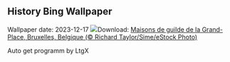 ## History Bing Wallpaper
Wallpaper date: 2023-12-17
![](https://www.bing.com/th?id=OHR.GrandPlaceXmas_FR-CA6100089526_UHD.jpg&w=1000)Download: [Maisons de guilde de la Grand-Place, Bruxelles, Belgique (© Richard Taylor/Sime/eStock Photo)](https://www.bing.com/th?id=OHR.GrandPlaceXmas_FR-CA6100089526_UHD.jpg)

Auto get programm by LtgX
